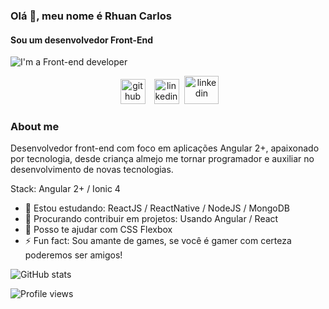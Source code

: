 ### Olá 👋, meu nome é Rhuan Carlos
#### Sou um desenvolvedor Front-End
![I'm a Front-end developer](https://raw.githubusercontent.com/rhutao/rhutao/master/banner.png)

<div align="center">
<a href="https://github.com/rhutao" target="_blank">
<img src='https://cdn.jsdelivr.net/npm/simple-icons@3.0.1/icons/github.svg' alt='github' height='40' hspace="10"></a>

<a href="https://www.linkedin.com/in/rhuan-carlos/" target="_blank">
<img src='https://cdn.jsdelivr.net/npm/simple-icons@3.0.1/icons/linkedin.svg' alt='linkedin' height='40'></a>

<a href="mailto:pf.rhuan@gmail.com" target="_blank">
<img src='https://image.flaticon.com/icons/svg/54/54215.svg' alt='linkedin' width="55" height='45' hspace="5"></a>
</div>

### About me
Desenvolvedor front-end com foco em aplicações Angular 2+, apaixonado por tecnologia, desde criança almejo me tornar programador e auxiliar no desenvolvimento de novas tecnologias. 

Stack: Angular 2+ / Ionic 4

- 🌱 Estou estudando: ReactJS / ReactNative / NodeJS / MongoDB 
- 👯 Procurando contribuir em projetos: Usando Angular / React 
- 🤔 Posso te ajudar com CSS Flexbox 
- ⚡ Fun fact: Sou amante de games, se você é gamer com certeza poderemos ser amigos! 

![GitHub stats](https://github-readme-stats.vercel.app/api?username=rhutao&show_icons=true)  

![Profile views](https://gpvc.arturio.dev/rhutao) 
